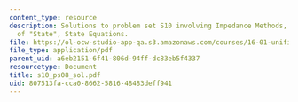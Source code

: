 ```yaml
---
content_type: resource
description: Solutions to problem set S10 involving Impedance Methods, The Concept
  of "State", State Equations.
file: https://ol-ocw-studio-app-qa.s3.amazonaws.com/courses/16-01-unified-engineering-i-ii-iii-iv-fall-2005-spring-2006/807513facca08662581648483deff941_s10_ps08_sol.pdf
file_type: application/pdf
parent_uid: a6eb2151-6f41-806d-94ff-dc83eb5f4337
resourcetype: Document
title: s10_ps08_sol.pdf
uid: 807513fa-cca0-8662-5816-48483deff941
---
```

